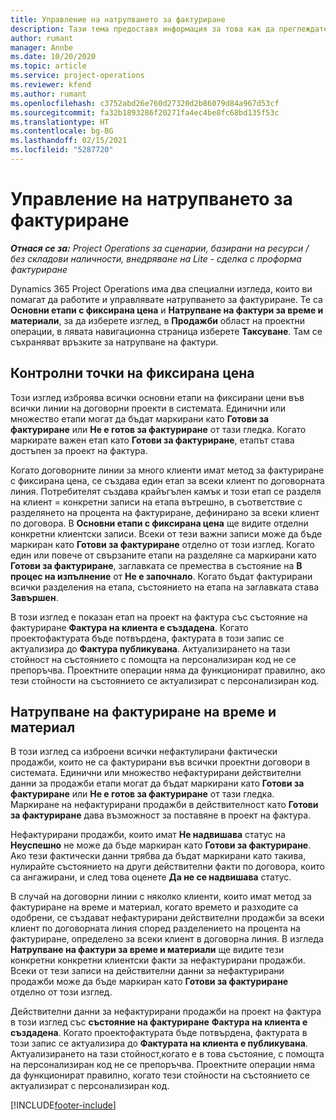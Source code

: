 ```yaml
---
title: Управление на натрупването за фактуриране
description: Тази тема предоставя информация за това как да преглеждате и работите с натрупване на фактуриране в Project Operations.
author: rumant
manager: Annbe
ms.date: 10/20/2020
ms.topic: article
ms.service: project-operations
ms.reviewer: kfend
ms.author: rumant
ms.openlocfilehash: c3752abd26e760d27320d2b86079d84a967d53cf
ms.sourcegitcommit: fa32b1893286f20271fa4ec4be8fc68bd135f53c
ms.translationtype: HT
ms.contentlocale: bg-BG
ms.lasthandoff: 02/15/2021
ms.locfileid: "5287720"
---
```

# <a name="manage-the-billing-backlog"></a>Управление на натрупването за фактуриране

_**Отнася се за:** Project Operations за сценарии, базирани на ресурси / без складови наличности, внедряване на Lite - сделка с проформа фактуриране_

Dynamics 365 Project Operations има два специални изгледа, които ви помагат да работите и управлявате натрупването за фактуриране. Те са **Основни етапи с фиксирана цена** и **Натрупване на фактури за време и материали**, за да изберете изглед, в **Продажби** област на проектни операции, в лявата навигационна страница изберете **Таксуване**. Там се съхраняват връзките за натрупване на фактури.

## <a name="fixed-price-milestones"></a>Контролни точки на фиксирана цена

Този изглед изброява всички основни етапи на фиксирани цени във всички линии на договорни проекти в системата. Единични или множество етапи могат да бъдат маркирани като **Готови за фактуриране** или **Не е готов за фактуриране** от тази гледка. Когато маркирате важен етап като **Готови за фактуриране**, етапът става достъпен за проект на фактура.

Когато договорните линии за много клиенти имат метод за фактуриране с фиксирана цена, се създава един етап за всеки клиент по договорната линия. Потребителят създава крайъгълен камък и този етап се разделя на клиент = конкретни записи на етапа вътрешно, в съответствие с разделянето на процента на фактуриране, дефинирано за всеки клиент по договора. В **Основни етапи с фиксирана цена** ще видите отделни конкретни клиентски записи. Всеки от тези важни записи може да бъде маркиран като **Готови за фактуриране** отделно от този изглед. Когато един или повече от свързаните етапи на разделяне са маркирани като **Готови за фактуриране**, заглавката се премества в състояние на **В процес на изпълнение** от **Не е започнало**. Когато бъдат фактурирани всички разделения на етапа, състоянието на етапа на заглавката става **Завършен**.

В този изглед е показан етап на проект на фактура със състояние на фактуриране **Фактура на клиента е създадена**. Когато проектофактурата бъде потвърдена, фактурата в този запис се актуализира до **Фактура публикувана**. Актуализирането на тази стойност на състоянието с помощта на персонализиран код не се препоръчва. Проектните операции няма да функционират правилно, ако тези стойности на състоянието се актуализират с персонализиран код.

## <a name="time-and-material-billing-backlog"></a>Натрупване на фактуриране на време и материал

В този изглед са изброени всички нефактулирани фактически продажби, които не са фактурирани във всички проектни договори в системата. Единични или множество нефактурирани действителни данни за продажби етапи могат да бъдат маркирани като **Готови за фактуриране** или **Не е готов за фактуриране** от тази гледка. Маркиране на нефактурирани продажби в действителност като **Готови за фактуриране** дава възможност за поставяне в проект на фактура.

Нефактурирани продажби, които имат **Не надвишава** статус на **Неуспешно** не може да бъде маркиран като **Готови за фактуриране**. Ако тези фактически данни трябва да бъдат маркирани като такива, нулирайте състоянието на други действителни факти по договора, които са ангажирани, и след това оценете **Да не се надвишава** статус.

В случай на договорни линии с няколко клиенти, които имат метод за фактуриране на време и материал, когато времето и разходите са одобрени, се създават нефактурирани действителни продажби за всеки клиент по договорната линия според разделението на процента на фактуриране, определено за всеки клиент в договорна линия. В изгледа **Натрупване на фактури за време и материали** ще видите тези конкретни конкретни клиентски факти за нефактурирани продажби. Всеки от тези записи на действителни данни за нефактурирани продажби може да бъде маркиран като **Готови за фактуриране** отделно от този изглед.

Действителни данни за нефактурирани продажби на проект на фактура в този изглед със **състояние на фактуриране** **Фактура на клиента е създадена**. Когато проектофактурата бъде потвърдена, фактурата в този запис се актуализира до **Фактурата на клиента е публикувана**. Актуализирането на тази стойност,когато е в това състояние, с помощта на персонализиран код не се препоръчва. Проектните операции няма да функционират правилно, когато тези стойности на състоянието се актуализират с персонализиран код.


[!INCLUDE[footer-include](../includes/footer-banner.md)]